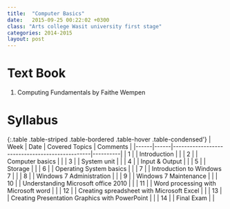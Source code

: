 ```yaml
---
title:  "Computer Basics"
date:   2015-09-25 00:22:02 +0300
class: "Arts college Wasit university first stage"
categories: 2014-2015
layout: post
---
```


# Text Book
1. Computing Fundamentals by Faithe Wempen

# Syllabus


{:.table .table-striped .table-bordered .table-hover .table-condensed'}
| Week | Date | Covered Topics                                 | Comments |
|------|------|------------------------------------------------|----------|
| 1    |      | Introduction                                   |          |
| 2    |      | Computer basics                                |          |
| 3    |      | System unit                                    |          |
| 4    |      | Input & Output                                 |          |
| 5    |      | Storage                                        |          |
| 6    |      | Operating System basics                        |          |
| 7    |      | Introduction to Windows 7                      |          |
| 8    |      | Windows 7 Administration                       |          |
| 9    |      | Windows 7 Maintenance                          |          |
| 10   |      | Understanding Microsoft office 2010            |          |
| 11   |      | Word processing with Microsoft word            |          |
| 12   |      | Creating spreadsheet with Microsoft Excel      |          |
| 13   |      | Creating Presentation Graphics with PowerPoint |          |
| 14   |      | Final Exam                                     |          |
